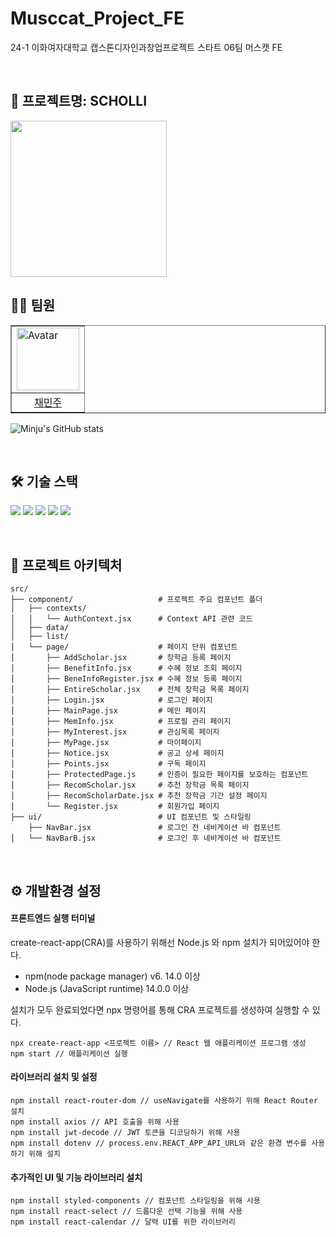 # Musccat_Project_FE
24-1 이화여자대학교 캡스톤디자인과창업프로젝트 스타트 06팀 머스캣 FE

<br>

## 📍 프로젝트명: SCHOLLI

<img src="https://github.com/judymoody59/Musccat_Example/assets/108432112/b8bf2704-748e-4b22-9140-5c4692dd2db9" width="250" height="250" />
<br>


## 👩‍💻 팀원
<table border="1" cellspacing="0" cellpadding="0" width="90%">
    <tr>
        <td align="left"><img src="https://avatars.githubusercontent.com/judymoody59" alt="Avatar" width="100px"/></td>
    </tr>
    <tr>
        <td align="center"><a href="https://github.com/judymoody59">채민주</a></td>
    </tr>
</table>

![Minju's GitHub stats](https://github-readme-stats.vercel.app/api?username=anuraghazra&show_icons=true&theme=transparent)

<br/>

## 🛠️ 기술 스택

<img src="https://img.shields.io/badge/HTML5-E34F26?style=for-the-badge&logo=HTML5&logoColor=white"> <img src="https://img.shields.io/badge/CSS3-1572B6?style=for-the-badge&logo=CSS3&logoColor=white"> <img src="https://img.shields.io/badge/JavaScript-F7DF1E?style=for-the-badge&logo=JavaScript&logoColor=black"> <img src="https://img.shields.io/badge/React-61DAFB?style=for-the-badge&logo=React&logoColor=black"> <img src="https://img.shields.io/badge/Figma-F24E1E?style=for-the-badge&logo=Figma&logoColor=white"> 

<br/>

## 📂 프로젝트 아키텍처

```
src/
├── component/                   # 프로젝트 주요 컴포넌트 폴더
│   ├── contexts/                
│   │   └── AuthContext.jsx      # Context API 관련 코드
│   ├── data/                   
│   ├── list/                    
│   └── page/                    # 페이지 단위 컴포넌트
│       ├── AddScholar.jsx       # 장학금 등록 페이지
│       ├── BenefitInfo.jsx      # 수혜 정보 조회 페이지
│       ├── BeneInfoRegister.jsx # 수혜 정보 등록 페이지
│       ├── EntireScholar.jsx    # 전체 장학금 목록 페이지
│       ├── Login.jsx            # 로그인 페이지
│       ├── MainPage.jsx         # 메인 페이지
│       ├── MemInfo.jsx          # 프로필 관리 페이지
│       ├── MyInterest.jsx       # 관심목록 페이지
│       ├── MyPage.jsx           # 마이페이지
│       ├── Notice.jsx           # 공고 상세 페이지
│       ├── Points.jsx           # 구독 페이지
│       ├── ProtectedPage.js     # 인증이 필요한 페이지를 보호하는 컴포넌트
│       ├── RecomScholar.jsx     # 추천 장학금 목록 페이지
│       ├── RecomScholarDate.jsx # 추천 장학금 기간 설정 페이지
│       └── Register.jsx         # 회원가입 페이지
├── ui/                          # UI 컴포넌트 및 스타일링
    ├── NavBar.jsx               # 로그인 전 네비게이션 바 컴포넌트
│   └── NavBarB.jsx              # 로그인 후 네비게이션 바 컴포넌트
```
<br/>

## ⚙️ 개발환경 설정

#### 프론트엔드 실행 터미널

create-react-app(CRA)를 사용하기 위해선 Node.js 와 npm 설치가 되어있어야 한다.

- npm(node package manager) v6. 14.0 이상
- Node.js (JavaScript runtime) 14.0.0 이상

설치가 모두 완료되었다면 npx 명령어를 통해 CRA 프로젝트를 생성하여 실행할 수 있다.
```
npx create-react-app <프로젝트 이름> // React 웹 애플리케이션 프로그램 생성
npm start // 애플리케이션 실행
```

#### 라이브러리 설치 및 설정
```
npm install react-router-dom // useNavigate를 사용하기 위해 React Router 설치
npm install axios // API 호출을 위해 사용
npm install jwt-decode // JWT 토큰을 디코딩하기 위해 사용
npm install dotenv // process.env.REACT_APP_API_URL와 같은 환경 변수를 사용하기 위해 설치
```

#### 추가적인 UI 및 기능 라이브러리 설치
```
npm install styled-components // 컴포넌트 스타일링을 위해 사용
npm install react-select // 드롭다운 선택 기능을 위해 사용
npm install react-calendar // 달력 UI를 위한 라이브러리
```

